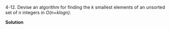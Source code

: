 4-12. Devise an algorithm for finding the *k* smallest elements of an unsorted set of *n* integers in *O(n+klogn)*.

**Solution**